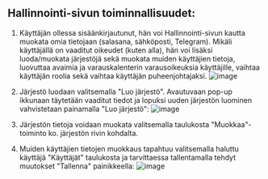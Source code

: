 ## Hallinnointi-sivun toiminnallisuudet:

1. Käyttäjän ollessa sisäänkirjautunut, hän voi Hallinnointi-sivun kautta muokata omia tietojaan (salasana, sähköposti, Telegram). Mikäli käyttäjällä on vaaditut oikeudet (kuten alla), hän voi lisäksi luoda/muokata järjestöjä sekä muokata muiden käyttäjien tietoja, luovuttaa avaimia ja varauskalenterin varausoikeuksia käyttäjille, vaihtaa käyttäjän roolia sekä vaihtaa käyttäjän puheenjohtajaksi. 
![image](https://github.com/matlury/klusteri-website/assets/78747844/b0ebb804-208c-4eb9-8866-79678879b96e)


2. Järjestö luodaan valitsemalla "Luo järjestö". Avautuvaan pop-up ikkunaan täytetään vaaditut tiedot ja lopuksi uuden järjestön luominen vahvistetaan painamalla "Luo järjestö":
![image](https://github.com/matlury/klusteri-website/assets/78747844/38afba38-ddc4-4c9c-be7d-107487b69276)

3. Järjestön tietoja voidaan muokata valitsemalla taulukosta "Muokkaa"-toiminto ko. järjestön rivin kohdalta.

4. Muiden käyttäjien tietojen muokkaus tapahtuu valitsemalla haluttu käyttäjä "Käyttäjät" taulukosta ja tarvittaessa tallentamalla tehdyt muutokset "Tallenna" painikkeella:
![image](https://github.com/matlury/klusteri-website/assets/78747844/7d2f719a-834e-4ecf-9c89-ae954bc84522)


